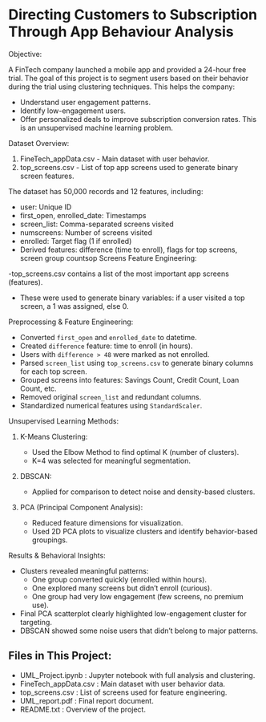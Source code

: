 # Directing Customers to Subscription Through App Behaviour Analysis
                                   
Objective:

A FinTech company launched a mobile app and provided a 24-hour free trial. The goal of this project is to segment users based on their behavior during the trial using clustering techniques. This helps the company:
- Understand user engagement patterns.
- Identify low-engagement users.
- Offer personalized deals to improve subscription conversion rates.
This is an unsupervised machine learning problem.


Dataset Overview:

1. FineTech_appData.csv - Main dataset with user behavior.
2. top_screens.csv - List of top app screens used to generate binary screen features.

The dataset has 50,000 records and 12 features, including:
- user: Unique ID
- first_open, enrolled_date: Timestamps
- screen_list: Comma-separated screens visited
- numscreens: Number of screens visited
- enrolled: Target flag (1 if enrolled)
- Derived features: difference (time to enroll), flags for top screens, screen group countsop Screens Feature Engineering:

-top_screens.csv contains a list of the most important app screens (features).
- These were used to generate binary variables: if a user visited a top screen, a 1 was assigned, else 0.



Preprocessing & Feature Engineering:

- Converted `first_open` and `enrolled_date` to datetime.
- Created `difference` feature: time to enroll (in hours).
- Users with `difference > 48` were marked as not enrolled.
- Parsed `screen_list` using `top_screens.csv` to generate binary columns for each top screen.
- Grouped screens into features: Savings Count, Credit Count, Loan Count, etc.
- Removed original `screen_list` and redundant columns.
- Standardized numerical features using `StandardScaler`.

Unsupervised Learning Methods:

1. K-Means Clustering:
   - Used the Elbow Method to find optimal K (number of clusters).
   - K=4 was selected for meaningful segmentation.

2. DBSCAN:
   - Applied for comparison to detect noise and density-based clusters.

3. PCA (Principal Component Analysis):
   - Reduced feature dimensions for visualization.
   - Used 2D PCA plots to visualize clusters and identify behavior-based groupings.

Results & Behavioral Insights:

- Clusters revealed meaningful patterns:
  - One group converted quickly (enrolled within hours).
  - One explored many screens but didn’t enroll (curious).
  - One group had very low engagement (few screens, no premium use).
- Final PCA scatterplot clearly highlighted low-engagement cluster for targeting.
- DBSCAN showed some noise users that didn’t belong to major patterns.



Files in This Project:
-----------------------
- UML_Project.ipynb       : Jupyter notebook with full analysis and clustering.
- FineTech_appData.csv    : Main dataset with user behavior data.
- top_screens.csv         : List of screens used for feature engineering.
- UML_report.pdf          : Final report document.
- README.txt              : Overview of the project.





